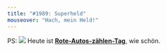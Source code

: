```yaml
---
title: "#1989: Superheld"
mouseover: "Hach, mein Held!"
---
```


PS:
<a href="http://www.fonflatter.de/kalender"><img src="http://www.fonflatter.de/bilder/2011.png"></a>
Heute ist <a  href="http://www.fonflatter.de/kalender"><strong>Rote-Autos-zählen-Tag</strong></a>, wie schön.
